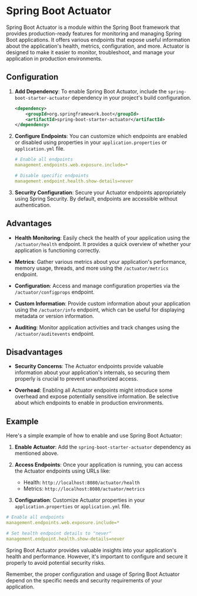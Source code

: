 # Spring Boot Actuator

Spring Boot Actuator is a module within the Spring Boot framework that provides production-ready features for monitoring and managing Spring Boot applications. It offers various endpoints that expose useful information about the application's health, metrics, configuration, and more. Actuator is designed to make it easier to monitor, troubleshoot, and manage your application in production environments.

## Configuration

1. **Add Dependency**: To enable Spring Boot Actuator, include the `spring-boot-starter-actuator` dependency in your project's build configuration.

   ```xml
   <dependency>
       <groupId>org.springframework.boot</groupId>
       <artifactId>spring-boot-starter-actuator</artifactId>
   </dependency>
   ```

2. **Configure Endpoints**: You can customize which endpoints are enabled or disabled using properties in your `application.properties` or `application.yml` file.

   ```yaml
   # Enable all endpoints
   management.endpoints.web.exposure.include=*

   # Disable specific endpoints
   management.endpoint.health.show-details=never
   ```

3. **Security Configuration**: Secure your Actuator endpoints appropriately using Spring Security. By default, endpoints are accessible without authentication.

## Advantages

- **Health Monitoring**: Easily check the health of your application using the `/actuator/health` endpoint. It provides a quick overview of whether your application is functioning correctly.

- **Metrics**: Gather various metrics about your application's performance, memory usage, threads, and more using the `/actuator/metrics` endpoint.

- **Configuration**: Access and manage configuration properties via the `/actuator/configprops` endpoint.

- **Custom Information**: Provide custom information about your application using the `/actuator/info` endpoint, which can be useful for displaying metadata or version information.

- **Auditing**: Monitor application activities and track changes using the `/actuator/auditevents` endpoint.

## Disadvantages

- **Security Concerns**: The Actuator endpoints provide valuable information about your application's internals, so securing them properly is crucial to prevent unauthorized access.

- **Overhead**: Enabling all Actuator endpoints might introduce some overhead and expose potentially sensitive information. Be selective about which endpoints to enable in production environments.

## Example

Here's a simple example of how to enable and use Spring Boot Actuator:

1. **Enable Actuator**: Add the `spring-boot-starter-actuator` dependency as mentioned above.

2. **Access Endpoints**: Once your application is running, you can access the Actuator endpoints using URLs like:

   - Health: `http://localhost:8080/actuator/health`
   - Metrics: `http://localhost:8080/actuator/metrics`

3. **Configuration**: Customize Actuator properties in your `application.properties` or `application.yml` file.

```yaml
# Enable all endpoints
management.endpoints.web.exposure.include=*

# Set health endpoint details to "never"
management.endpoint.health.show-details=never
```

Spring Boot Actuator provides valuable insights into your application's health and performance. However, it's important to configure and secure it properly to avoid potential security risks.

Remember, the proper configuration and usage of Spring Boot Actuator depend on the specific needs and security requirements of your application.
